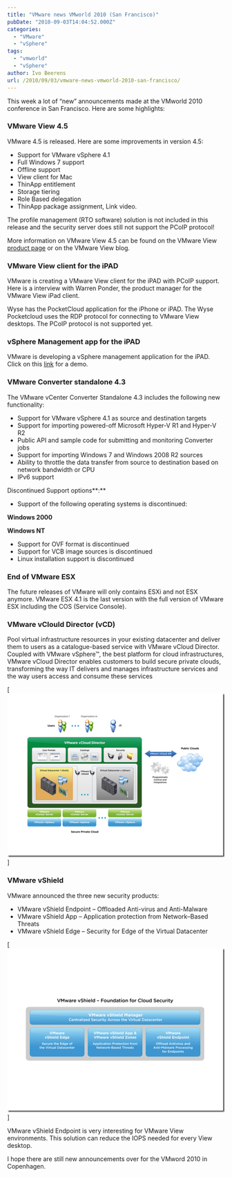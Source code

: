 ```yaml
---
title: "VMware news VMworld 2010 (San Francisco)"
pubDate: "2010-09-03T14:04:52.000Z"
categories: 
  - "VMware"
  - "vSphere"
tags: 
  - "vmworld"
  - "vSphere"
author: Ivo Beerens
url: /2010/09/03/vmware-news-vmworld-2010-san-francisco/
---
```


This week a lot of “new” announcements made at the VMworld 2010 conference in San Francisco. Here are some highlights:
### VMware View 4.5

VMware 4.5 is released. Here are some improvements in version 4.5:
- Support for VMware vSphere 4.1
- Full Windows 7 support
- Offline support
- View client for Mac
- ThinApp entitlement
- Storage tiering
- Role Based delegation
- ThinApp package assignment, Link video.

The profile management (RTO software) solution is not included in this release and the security server does still not support the PCoIP protocol!

More information on VMware View 4.5 can be found on the VMware View [product page](http://www.VMware.com/products/view/) or on the VMware View blog.

### VMware View client for the iPAD

VMware is creating a VMware View client for the iPAD with PCoIP support. Here is a interview with Warren Ponder, the product manager for the VMware View iPad client.

Wyse has the PocketCloud application for the iPhone or iPAD. The Wyse Pocketcloud uses the RDP protocol for connecting to VMware View desktops. The PCoIP protocol is not supported yet.

### vSphere Management app for the iPAD

VMware is developing a vSphere management application for the iPAD.  Click on this [link](http://www.youtube.com/watch?v=H5aAYOy2RPE&feature=player_embedded#!) for a demo.

### VMware Converter standalone 4.3

The VMware vCenter Converter Standalone 4.3 includes the following new functionality:
- Support for VMware vSphere 4.1 as source and destination targets
- Support for importing powered-off Microsoft Hyper-V R1 and Hyper-V R2
- Public API and sample code for submitting and monitoring Converter jobs
- Support for importing Windows 7 and Windows 2008 R2 sources
- Ability to throttle the data transfer from source to destination based on network bandwidth or CPU
- IPv6 support

Discontinued Support options**:** 
- Support of the following operating systems is discontinued:

**Windows 2000**

**Windows NT**

- Support for OVF format is discontinued
- Support for VCB image sources is discontinued
- Linux installation support is discontinued

### End of VMware ESX

The future releases of VMware will only contains ESXi and not ESX anymore. VMware ESX 4.1 is the last version with the full version of VMware ESX including the COS (Service Console).

### VMware vClould Director (vCD)

Pool virtual infrastructure resources in your existing datacenter and deliver them to users as a catalogue-based service with VMware vCloud Director. Coupled with VMware vSphere™, the best platform for cloud infrastructures, VMware vCloud Director enables customers to build secure private clouds, transforming the way IT delivers and manages infrastructure services and the way users access and consume these services  

[![image](images/image_thumb.png)]

### VMware vShield

VMware announced the three new security products:
- VMware vShield Endpoint – Offloaded Anti-virus and Anti-Malware
- VMware vShield App – Application protection from Network–Based Threats
- VMware vShield Edge – Security for Edge of the Virtual Datacenter

[![image](images/image_thumb1.png)]

VMware vShield Endpoint is very interesting for VMware View environments. This solution can reduce the IOPS needed for every View desktop.

I hope there are still new announcements over for the VMword 2010 in Copenhagen.